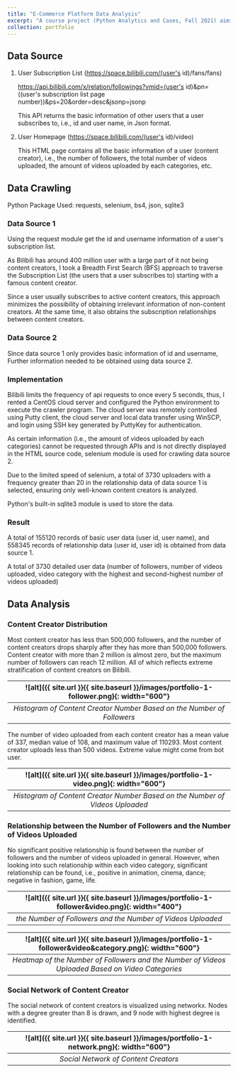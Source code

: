 ```yaml
---
title: "E-Commerce Platform Data Analysis"
excerpt: "A course project (Python Analytics and Cases, Fall 2021) aiming to provide an overview about content creators on Bilibili and their social network.<br/><img src='/images/portfolio-1-wordcloud1.png' width='600'>"
collection: portfolio
---
```


## Data Source
1. User Subscription List (https://space.bilibili.com/(user's id)/fans/fans) 

    https://api.bilibili.com/x/relation/followings?vmid=(user's id)&pn=((user's subscription list page number))&ps=20&order=desc&jsonp=jsonp

    This API returns the basic information of other users that a user subscribes to, i.e., id and user name, in Json format.

2. User Homepage (https://space.bilibili.com/(user's id)/video)

    This HTML page contains all the basic information of a user (content creator), i.e., the number of followers, the total number of videos uploaded, the amount of videos uploaded by each categories, etc.

## Data Crawling
Python Package Used: requests, selenium, bs4, json, sqlite3

### Data Source 1
Using the request module get the id and username information of a user's subscription list.

As Bilibili has around 400 million user with a large part of it not being content creators, I took a Breadth First Search (BFS) approach to traverse the Subscription List (the users that a user subscribes to) starting with a famous content creator. 

Since a user usually subscribes to active content creators, this approach minimizes the possibility of obtaining irrelevant information of non-content creators. At the same time, it also obtains the subscription relationships between content creators.

### Data Source 2
Since data source 1 only provides basic information of id and username, Further information needed to be obtained using data source 2. 

### Implementation
Bilibili limits the frequency of api requests to once every 5 seconds, thus, I rented a CentOS cloud server and configured the Python environment to execute the crawler program. The cloud server was remotely controlled using Putty client, the cloud server and local data transfer using WinSCP, and login using SSH key generated by PuttyKey for authentication.

As certain information (i.e., the amount of videos uploaded by each categories) cannot be requested through APIs and is not directly displayed in the HTML source code, selenium module is used for crawling data source 2.

Due to the limited speed of selenium, a total of 3730 uploaders with a frequency greater than 20 in the relationship data of data source 1 is selected, ensuring only well-known content creators is analyzed.

Python's built-in sqlite3 module is used to store the data.

### Result
A total of 155120 records of basic user data (user id, user name), and 558345 records of relationship data (user id, user id) is obtained from data source 1.

A total of 3730 detailed user data (number of followers, number of videos uploaded, video category with the highest and second-highest number of videos uploaded)

## Data Analysis
### Content Creator Distribution
Most content creator has less than 500,000 followers, and the number of content creators drops sharply after they has more than 500,000 followers. Content creator with more than 2 million is almost zero, but the maximum number of followers can reach 12 million. All of which reflects extreme stratification of content creators on Bilibili.

| ![alt]({{ site.url }}{{ site.baseurl }}/images/portfolio-1-follower.png){: width="600"} | 
|:--:| 
| *Histogram of Content Creator Number Based on the Number of Followers* |

The number of video uploaded from each content creator has a mean value of 337, median value of 108, and maximum value of 110293. Most content creator uploads less than 500 videos. Extreme value might come from bot user.

| ![alt]({{ site.url }}{{ site.baseurl }}/images/portfolio-1-video.png){: width="600"} | 
|:--:| 
| *Histogram of Content Creator Number Based on the Number of Videos Uploaded* |

### Relationship between the Number of Followers and the Number of Videos Uploaded
No significant positive relationship is found between the number of followers and the number of videos uploaded in general. However, when looking into such relationship within each video category, significant relationship can be found, i.e., positive in animation, cinema, dance; negative in fashion, game, life.

| ![alt]({{ site.url }}{{ site.baseurl }}/images/portfolio-1-follower&video.png){: width="400"} | 
|:--:| 
| *the Number of Followers and the Number of Videos Uploaded* |

| ![alt]({{ site.url }}{{ site.baseurl }}/images/portfolio-1-follower&video&category.png){: width="600"} | 
|:--:| 
| *Heatmap of the Number of Followers and the Number of Videos Uploaded Based on Video Categories* |

### Social Network of Content Creator
The social network of content creators is visualized using networkx. Nodes with a degree greater than 8 is drawn, and 9 node with highest degree is identified.

| ![alt]({{ site.url }}{{ site.baseurl }}/images/portfolio-1-network.png){: width="600"} | 
|:--:| 
| *Social Network of Content Creators* |